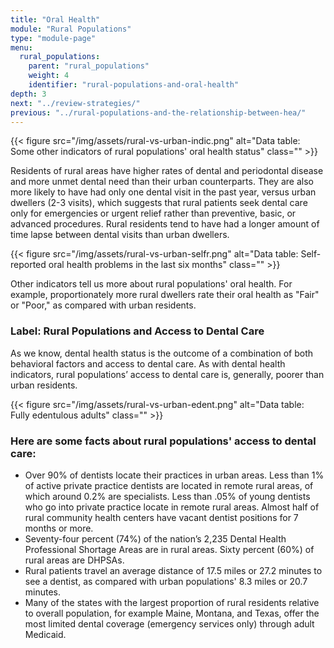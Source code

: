 ```yaml
---
title: "Oral Health"
module: "Rural Populations"
type: "module-page"
menu:
  rural_populations:
    parent: "rural_populations"
    weight: 4
    identifier: "rural-populations-and-oral-health"
depth: 3
next: "../review-strategies/"
previous: "../rural-populations-and-the-relationship-between-hea/"
---
```

<div class="pageblock">
<div class="caption">
</div>{{< figure src="/img/assets/rural-vs-urban-indic.png" alt="Data table: Some other indicators of rural populations' oral health status" class="" >}}</div><div class="pageblock"><p>Residents of rural areas have higher rates of dental and periodontal disease and more unmet dental need than their urban counterparts. They are also more likely to have had only one dental visit in the past year, versus urban dwellers (2-3 visits), which suggests that rural patients seek dental care only for emergencies or urgent relief rather than preventive, basic, or advanced procedures. Rural residents tend to have had a longer amount of time lapse between dental visits than urban dwellers.</p>
</div><div class="pageblock">
<div class="caption">
</div>{{< figure src="/img/assets/rural-vs-urban-selfr.png" alt="Data table: Self-reported oral health problems in the last six months" class="" >}}</div><div class="pageblock"><p>Other indicators tell us more about rural populations' oral health. For example, proportionately more rural dwellers rate their oral health as "Fair" or "Poor," as compared with urban residents.</p>
<h3>Label: Rural Populations and Access to Dental Care</h3>
<p>As we know, dental health status is the outcome of a combination of both behavioral factors and access to dental care. As with dental health indicators, rural populations’ access to dental care is, generally, poorer than urban residents.</p>
</div><div class="pageblock">
<div class="caption">
</div>{{< figure src="/img/assets/rural-vs-urban-edent.png" alt="Data table: Fully edentulous adults" class="" >}}</div><h3>Here are some facts about rural populations' access to dental care:</h3><div class="pageblock"><ul>
<li>Over 90% of dentists locate their practices in urban areas. Less than 1% of active private practice dentists are located in remote rural areas, of which around 0.2% are specialists. Less than .05% of young dentists who go into private practice locate in remote rural areas. Almost half of rural community health centers have vacant dentist positions for 7 months or more.</li>
<li>Seventy-four percent (74%) of the nation’s 2,235 Dental Health Professional Shortage Areas are in rural areas. Sixty percent (60%) of rural areas are DHPSAs.</li>
<li>Rural patients travel an average distance of 17.5 miles or 27.2 minutes to see a dentist, as compared with urban  populations' 8.3 miles or 20.7 minutes.</li>
<li>Many of the states with the largest proportion of rural residents relative to overall population, for example Maine, Montana, and Texas, offer the most limited dental coverage (emergency services only) through adult Medicaid. </li>
</ul>
</div>